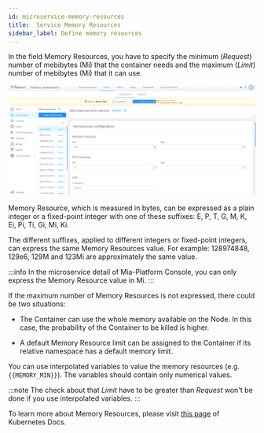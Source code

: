 ```yaml
---
id: microservice-memory-resources
title:  Service Memory Resources
sidebar_label: Define memory resources
---
```

In the field Memory Resources, you have to specify the minimum (_Request_) number of mebibytes (Mi) that the container needs and the maximum (_Limit_) number of mebibytes (Mi) that it can use.

![memory-resources](img/memory-resources.png)

Memory Resource, which is measured in bytes, can be expressed as a plain integer or a fixed-point integer with one of these suffixes: E, P, T, G, M, K, Ei, Pi, Ti, Gi, Mi, Ki.

The different suffixes, applied to different integers or fixed-point integers, can express the same Memory Resources value. For example: 128974848, 129e6, 129M and 123Mi are approximately the same value.

:::info
In the microservice detail of Mia-Platform Console, you can only express the Memory Resource value in Mi.
:::

If the maximum number of Memory Resources is not expressed, there could be two situations:

* The Container can use the whole memory available on the Node. In this case, the probability of the Container to be killed is higher.

* A default Memory Resource limit can be assigned to the Container if its relative namespace has a default memory limit.

You can use interpolated variables to value the memory resources (e.g. `{{MEMORY_MIN}}`). The variables should contain only numerical values.

:::note
The check about that _Limit_ have to be greater than _Request_ won't be done if you use interpolated variables.
:::

To learn more about Memory Resources, please visit [this page](https://kubernetes.io/docs/tasks/configure-pod-container/assign-memory-resource/#memory-units) of Kubernetes Docs.
